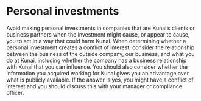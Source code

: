 # Personal investments
Avoid making personal investments in companies that are Kunai’s clients or business partners when the investment might cause, or appear to cause, you to act in a way that could harm Kunai. When determining whether a personal investment creates a conflict of interest, consider the relationship between the business of the outside company, our business, and what you do at Kunai, including whether the company has a business relationship with Kunai that you can influence. You should also consider whether the information you acquired working for Kunai gives you an advantage over what is publicly available. If the answer is yes, you might have a conflict of interest and you should discuss this with your manager or compliance officer.
